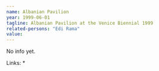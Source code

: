 ```yaml
---
name: Albanian Pavilion
year: 1999-06-01
tagline: Albanian Pavilion at the Venice Biennial 1999
related-persons: "Edi Rama"
value:
---
```

No info yet.

Links:
*
